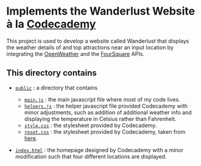 # Implements the Wanderlust Website à la [Codecademy](https://www.codecademy.com/paths/web-development/tracks/webdev-intermediate-javascript/modules/intermediate-javascript-requests/projects/wanderlust)

This project is used to develop a website called Wanderlust that displays the weather details of and top attractions near an input location by integrating the [OpenWeather](https://openweathermap.org/current) and the [FourSquare](https://developer.foursquare.com/) APIs.

## This directory contains

* [`public`](./public) : a directory that contains
  * [`main.js`](./public/main.js) : the main javascript file where most of my code lives.
  * [`helpers.js`](./public/helpers.js) : the helper javascript file provided Codecademy with minor adjustments, such as addition of additional weather info and displaying the temperature in Celsius rather than Fahrenheit.
  * [`style.css`](./public/style.css) : the stylesheet provided by Codecademy.
  * [`reset.css`](./public/reset.css) : the stylesheet provided by Codecademy, taken from [here](http://meyerweb.com/eric/tools/css/reset/).

* [`index.html`](./index.html) : the homepage designed by Codecademy with a minor modification such that four different locations are displayed.